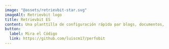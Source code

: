 ```yaml
---
image: "@assets/retrievbit-star.svg"
imageAlt: Retrievbit logo
title: Retrievbit ES
content: Una planttilla de configuración rápìda par blogs, documentos, y más.
button:
  label: Mira el Código
  link: https://github.com/luiscm17/perfobit
---
```

